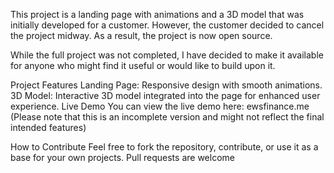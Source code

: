This project is a landing page with animations and a 3D model that was initially developed for a customer. However, the customer decided to cancel the project midway. As a result, the project is now open source.

While the full project was not completed, I have decided to make it available for anyone who might find it useful or would like to build upon it.

Project Features
Landing Page: Responsive design with smooth animations.
3D Model: Interactive 3D model integrated into the page for enhanced user experience.
Live Demo
You can view the live demo here: ewsfinance.me (Please note that this is an incomplete version and might not reflect the final intended features)

How to Contribute
Feel free to fork the repository, contribute, or use it as a base for your own projects. Pull requests are welcome
